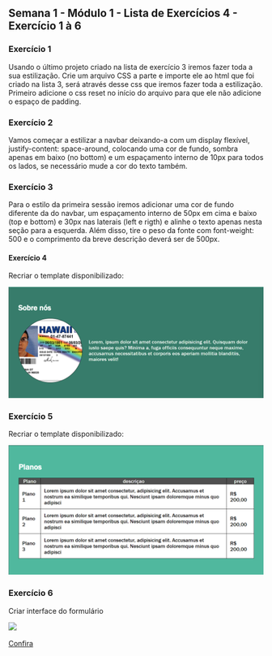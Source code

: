 ## Semana 1 - Módulo 1 - Lista de Exercícios 4 - Exercício 1 à 6

<h3>Exercício 1</h3>
<p>Usando o último projeto criado na lista de exercício 3 iremos fazer toda a sua estilização. Crie um arquivo CSS a parte e importe ele ao html que foi criado na lista 3, será através desse css que iremos fazer toda a estilização. Primeiro adicione o css reset no início do arquivo para que ele não adicione o espaço de padding.</p>

<h3>Exercício 2</h3>
<p>Vamos começar a estilizar a navbar deixando-a com um display flexível, justify-content: space-around, colocando uma cor de fundo, sombra apenas em baixo (no bottom) e um espaçamento interno de 10px para todos os lados, se necessário mude a cor do texto também.</p>

<h3>Exercício 3</h3>
<p>Para o estilo da primeira sessão iremos adicionar uma cor de fundo diferente da do navbar, um espaçamento interno de 50px em cima e baixo (top e bottom) e 30px nas laterais (left e rigth) e alinhe o texto apenas nesta seção para a esquerda. Além disso, tire o peso da fonte com font-weight: 500 e o comprimento da breve descrição deverá ser de 500px.</p>

<h4>Exercício 4</h4>
<p>Recriar o template disponibilizado:</p>
<img src="./assets/prints/modelo-template.png">

<h3>Exercício 5</h3>
<p>Recriar o template disponibilizado:</p>
<img src="./assets/prints/modelo-template-tabela.png">

<h3>Exercício 6</h3>
<p>Criar interface do formulário</p>
<img src="./assets/prints/lista 4 - exercício 6.png">

<a href="https://fmt-lista-4-ex-1a6.vercel.app/">Confira</a>
